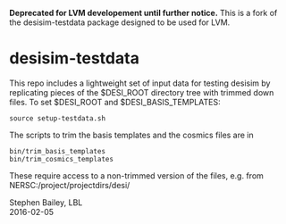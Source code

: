 **Deprecated for LVM developement until further notice.**  This is a fork of the desisim-testdata package designed to be used for LVM.

# desisim-testdata

This repo includes a lightweight set of input data for testing desisim by
replicating pieces of the $DESI_ROOT directory tree with trimmed down files.
To set $DESI_ROOT and $DESI_BASIS_TEMPLATES:

    source setup-testdata.sh
    
The scripts to trim the basis templates and the cosmics files are in

    bin/trim_basis_templates
    bin/trim_cosmics_templates
    
These require access to a non-trimmed version of the files, e.g.
from NERSC:/project/projectdirs/desi/

Stephen Bailey, LBL  
2016-02-05
    
